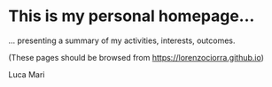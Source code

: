 # This is my personal homepage...

... presenting a summary of my activities, interests, outcomes.

(These pages should be browsed from https://lorenzociorra.github.io)

Luca Mari
